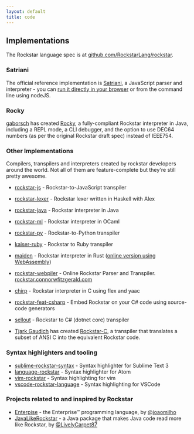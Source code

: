 ```yaml
---
layout: default
title: code
---
```

## Implementations

The Rockstar language spec is at [github.com/RockstarLang/rockstar](https://www.github.com/RockstarLang/rockstar). 

### Satriani 

The official reference implementation is [Satriani](https://github.com/RockstarLang/rockstar/tree/master/satriani), a JavaScript parser and interpreter - you can [run it directly in your browser](online) or from the command line using nodeJS.

### Rocky

[gaborsch](https://github.com/gaborsch) has created [Rocky](https://github.com/gaborsch/rocky), a fully-compliant Rockstar interpreter in Java, including a REPL mode, a CLI debugger, and the option to use DEC64 numbers (as per the original Rockstar draft spec) instead of IEEE754.

### Other Implementations

Compilers, transpilers and interpreters created by rockstar developers around the world. Not all of them are feature-complete but they're still pretty awesome.

* [rockstar-js](https://github.com/wolfgang42/rockstar-js) - Rockstar-to-JavaScript transpiler
* [rockstar-lexer](https://github.com/aitorres/rockstar-lexer) - Rockstar lexer written in Haskell with Alex
* [rockstar-java](https://github.com/nbrevu/rockstar-java) - Rockstar interpreter in Java
* [rockstar-ml](https://github.com/lkwq007/rockstar-ml) - Rockstar interpreter in OCaml
* [rockstar-py](https://github.com/yanorestes/rockstar-py) - Rockstar-to-Python transpiler
* [kaiser-ruby](https://github.com/marcinruszkiewicz/kaiser-ruby) - Rockstar to Ruby transpiler
* [maiden](https://github.com/palfrey/maiden) - Rockstar interpreter in Rust ([online version using WebAssembly](https://palfrey.github.io/maiden/))
* [rockstar-webpiler](https://github.com/cwfitzgerald/rockstar-webpiler) - Online Rockstar Parser and Transpiler. [rockstar.connorwfitzgerald.com](https://rockstar.connorwfitzgerald.com)
* [chirp](https://github.com/Suloch/chirp) - Rockstar interpreter in C using flex and yaac
* [rockstar-feat-csharp](https://github.com/theolivenbaum/rockstar-feat-csharp) - Embed Rockstar on your C# code using source-code generators
* [sellout](https://github.com/davidadsit/sellout) - Rockstar to C# (dotnet core) transpiler

* [Tjark Gaudich](https://github.com/TjarkG/) has created [Rockstar-C](https://github.com/TjarkG/Rockstar-C), a transpiler that translates a subset of ANSI C into the equivalent Rockstar code.

### Syntax highlighters and tooling

* [sublime-rockstar-syntax](https://github.com/paxromana96/sublime-rockstar-syntax) - Syntax highlighter for Sublime Text 3
* [language-rockstar](https://github.com/thestd/language-rockstar) - Syntax highlighter for Atom
* [vim-rockstar](https://github.com/sirosen/vim-rockstar) - Syntax highlighting for vim
* [vscode-rockstar-language](https://github.com/ra100/vscode-rockstar-language) - Syntax highlighting for VSCode

### Projects related to and inspired by Rockstar
* [Enterpise](https://github.com/joaomilho/Enterprise) - the Enterprise™ programming language, by [@joaomilho](https://github.com/joaomilho)
* [JavaLikeRockstar](https://github.com/LivelyCarpet87/JavaLikeRockstar) - a Java package that makes Java code read more like Rockstar, by [@LivelyCarpet87](https://github.com/LivelyCarpet87)

